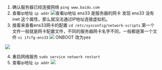 1. 确认服务器已经连接网络
`ping www.baidu.com`
2. 查看ip地址
`ip addr`
![查看ip地址](https://ws1.sinaimg.cn/large/006tNbRwgy1fxa0em8k9xj30wi0qe0x3.jpg)
ens33 是服务器的网卡
发现 ens33 没有 inet 这个属性，那么就没法通过IP地址连接虚拟机。
3. 接着来查看ens33网卡的配置
`cd /etc/sysconfig/network-scripts`
第一个文件一般就是网卡配置文件，不同的服务器网卡名字不同，一般都是第一个文件
`vi ifcfg-ens33`
![](https://ws4.sinaimg.cn/large/006tNbRwgy1fxgr7vbcg4j30hw0i3q3u.jpg)
ONBOOT 改为yes

![](https://ws4.sinaimg.cn/large/006tNbRwgy1fxgr8amfdsj30hz0ipq3m.jpg)

4. 重启网络服务
`sudo service network restart `
5. 查看ip地址
`ip addr`
![](https://ws1.sinaimg.cn/large/006tNbRwgy1fxgr9sglbwj30kv07h75q.jpg)